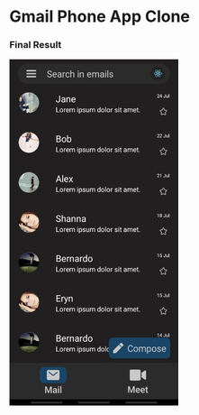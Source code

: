 # Gmail Phone App Clone


### Final Result
<img alt="Final Result" src="/final_result.jpeg" width="300">